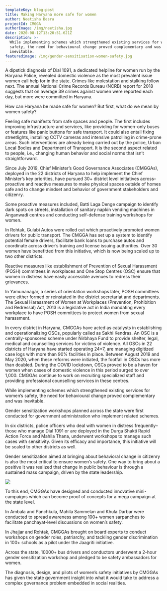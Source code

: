 ```yaml
---
templateKey: blog-post
title: Making Haryana more safe for women
author: Neetisha Besra
projectId: CMGGA
authorImage: /img/neetisha.jpg
date: 2020-08-12T13:20:51.621Z
description: >-
  While implementing schemes which strengthened existing services for women’s
  safety, the need for behavioural change proved complementary and was
  inevitable. 
featuredimage: /img/gender-sensitisation-women-safety.jpg
---
```

A dipstick diagnosis of Dial 1091, a dedicated helpline for women run by the Haryana Police, revealed domestic violence as the most prevalent issue women call help for in the state. Crimes like molestation and stalking follow next. The annual National Crime Records Bureau (NCRB) report for 2018 suggests that on average 39 crimes against women were reported each day, but more were committed in Haryana.

How can Haryana be made safe for women? But first, what do we mean by women safety?

Feeling safe manifests from safe spaces and people. The first includes improving infrastructure and services, like providing for women-only buses or features like panic buttons for safe transport. It could also entail fixing streetlights, installing CCTV cameras and intensive patrolling in crime-prone areas. Such interventions are already being carried out by the police, Urban Local Bodies and Department of Transport. It is the second aspect related to people, i.e., changing human behavior and social norms that isn’t straightforward.

Since July 2019, Chief Minister’s Good Governance Associates (CMGGAs), deployed in the 22 districts of Haryana to help implement the Chief Minister’s key priorities, have pursued 30+ district level initiatives across–proactive and reactive measures to make physical spaces outside of homes safe and to change mindset and behavior of government stakeholders and citizenry.

Some proactive measures included, Batti Laga Denge campaign to identify dark spots on streets, installation of sanitary napkin vending machines in Anganwadi centres and conducting self-defense training workshops for women.

In Rohtak, Gulabi Autos were rolled out which proactively promoted women drivers for public transport. The CMGGA has set up a system to identify potential female drivers, facilitate bank loans to purchase autos and coordinate across driver’s training and license issuing authorities. Over 30 women have benefitted from this initiative, which is now being scaled up to two other districts.

Reactive measures like establishment of Prevention of Sexual Harassment (POSH) committees in workplaces and One Stop Centres (OSC) ensure that women in distress have easily accessible avenues to redress their grievances.

In Yamunanagar, a series of orientation workshops later, POSH committees were either formed or reinstated in the district secretariat and departments. The Sexual Harassment of Women at Workplaces (Prevention, Prohibition and Redressal) Act, 2013 is a legislative act in India mandating every workplace to have POSH committees to protect women from sexual harassment.

In every district in Haryana, CMGGAs have acted as catalysts in establishing and operationalizing OSCs, popularly called as Sakhi Kendras.  An OSC is a centrally-sponsored scheme under Nirbhaya Fund to provide shelter, legal, medical and counselling services for victims of violence. All OSCs in 22 districts of Haryana have started operating 24*7, are managing digitized case logs with more than 90% facilities in place. Between August 2019 and May 2020, when these reforms were initiated, the footfall in OSCs has more than doubled. During the COVID lockdown, OSCs proved to be a haven for women when cases of domestic violence in this period surged to over 1,000. CMGGAs continue to work on recruiting specialized staff and providing professional counselling services in these centres.

While implementing schemes which strengthened existing services for women’s safety, the need for behavioural change proved complementary and was inevitable. 

Gender sensitization workshops planned across the state were first conducted for government administration who implement related schemes.

In six districts, police officers who deal with women in distress frequently–those who manage Dial 1091 or are deployed in the Durga Shakti Rapid Action Force and Mahila Thana, underwent workshops to manage such cases with sensitivity. Given its efficacy and importance, this initiative will be scaled to other districts as well.

Gender sensitization aimed at bringing about behavioral change in citizenry is also the most critical to ensure women’s safety. One way to bring about a positive It was realized that change in public behaviour is through a sustained mass campaign, driven by the state leadership.

![](/img/women-safety-workshop_ws.png)

To this end, CMGGAs have designed and conducted innovative mini-campaigns which can become proof of concepts for a mega campaign at the state level.

In Ambala and Panchkula, Mahila Sammelan and Khula Darbar were conducted to spread awareness among 100+ women sarpanches to facilitate panchayat-level discussions on women’s safety.

In Jhajjar and Rohtak, CMGGAs brought on board experts to conduct workshops on gender roles, patriarchy, and tackling gender discrimination in 100+ schools as a pilot under the Jaagriti initiative.

Across the state, 10000+ bus drivers and conductors underwent a 2-hour gender sensitization workshop and pledged to be safety ambassadors for women.

The diagnosis, design, and pilots of women’s safety initiatives by CMGGAs has given the state government insight into what it would take to address a complex governance problem embedded in social realities.
